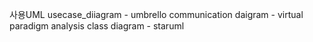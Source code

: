 사용UML
usecase_diiagram - umbrello
communication daigram - virtual paradigm
analysis class diagram - staruml
